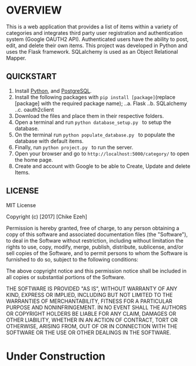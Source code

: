 # **OVERVIEW**
This is a web application that provides a list of items within a variety of categories
and integrates  third party user registration and authentication system (Google OAUTH2 API).
Authenticated users have the ability to post, edit, and delete their own items.
This project was developed in Python and uses the Flask framework. SQLalchemy is used
as an Object Relational Mapper.



## **QUICKSTART**
1. Install [Python](https://www.python.org/downloads/), and [PostgreSQL](https://www.postgresql.org/download/).
2. Install the following packages with ```pip install [package]```(replace [package] with the required package name);
..a. Flask
..b. SQLalchemy
..c. oauth2client
3. Download the files and place them in their respective folders.
4. Open a terminal and run ```python database_setup.py ``` to setup the database.
5. On the terminal run ```python populate_database.py ``` to populate the database with default items.
6. Finally, run ```python project.py ``` to run the server.
7. Open your browser and go to ```http://localhost:5000/category/``` to open the home page.
8. Create and account with Google to be able to Create, Update and delete Items.


## **LICENSE**
MIT License

Copyright (c) [2017] [Chike Ezeh]

Permission is hereby granted, free of charge, to any person obtaining a copy
of this software and associated documentation files (the "Software"), to deal
in the Software without restriction, including without limitation the rights
to use, copy, modify, merge, publish, distribute, sublicense, and/or sell
copies of the Software, and to permit persons to whom the Software is
furnished to do so, subject to the following conditions:

The above copyright notice and this permission notice shall be included in all
copies or substantial portions of the Software.

THE SOFTWARE IS PROVIDED "AS IS", WITHOUT WARRANTY OF ANY KIND, EXPRESS OR
IMPLIED, INCLUDING BUT NOT LIMITED TO THE WARRANTIES OF MERCHANTABILITY,
FITNESS FOR A PARTICULAR PURPOSE AND NONINFRINGEMENT. IN NO EVENT SHALL THE
AUTHORS OR COPYRIGHT HOLDERS BE LIABLE FOR ANY CLAIM, DAMAGES OR OTHER
LIABILITY, WHETHER IN AN ACTION OF CONTRACT, TORT OR OTHERWISE, ARISING FROM,
OUT OF OR IN CONNECTION WITH THE SOFTWARE OR THE USE OR OTHER DEALINGS IN THE
SOFTWARE.
# Under Construction
